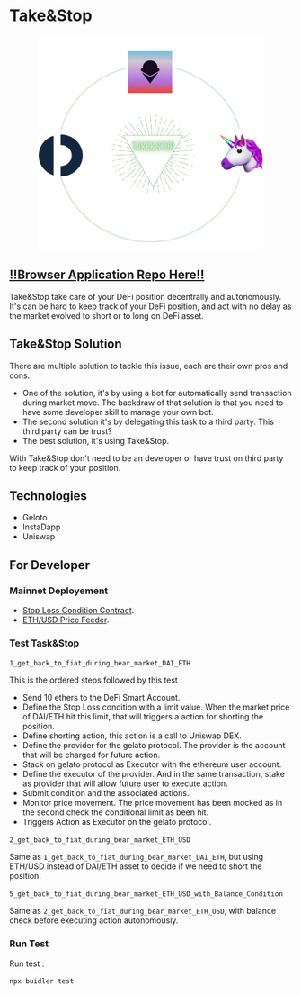 # Take&Stop

<p align="center">
  <img width="400" height="380" src="https://raw.githubusercontent.com/Gauddel/TakeAndStop/master/assets/Take%26Stop.png">
</p>

## [!!Browser Application Repo Here!!](https://github.com/Gauddel/TakeAndStopApp)

Take&Stop take care of your DeFi position decentrally and autonomously.
It's can be hard to keep track of your DeFi position, and act with no delay as the market evolved to short or to long on DeFi asset.

## Take&Stop Solution

There are multiple solution to tackle this issue, each are their own pros and cons.

- One of the solution, it's by using a bot for automatically send transaction during market move. The backdraw of that solution is that you need to have some developer skill to manage your own bot.
- The second solution it's by delegating this task to a third party. This third party can be trust?
- The best solution, it's using Take&Stop. 

With Take&Stop don't need to be an developer or have trust on third party to keep track of your position.

## Technologies
- Geloto
- InstaDapp
- Uniswap

## For Developer

### Mainnet Deployement
- [Stop Loss Condition Contract](https://etherscan.io/address/0xed9d452d1755160fecd6492270bb67f455b6b78e).
- [ETH/USD Price Feeder](https://etherscan.io/address/0xb02aff0c00a60aeb06a7b12c82214e08ccd5499f).

### Test Task&Stop
`1_get_back_to_fiat_during_bear_market_DAI_ETH`

This is the ordered steps followed by this test :

- Send 10 ethers to the DeFi Smart Account.
- Define the Stop Loss condition with a limit value. When the market price of DAI/ETH hit this limit, that will triggers a action for shorting the position.
- Define shorting action, this action is a call to Uniswap DEX.
- Define the provider for the gelato protocol. The provider is the account that will be charged for future action.
- Stack on gelato protocol as Executor with the ethereum user account.
- Define the executor of the provider. And in the same transaction, stake as provider that will allow future user to execute action.
- Submit condition and the associated actions.
- Monitor price movement. The price movement has been mocked as in the second check the conditional limit as been hit.
- Triggers Action as Executor on the gelato protocol.


`2_get_back_to_fiat_during_bear_market_ETH_USD`

Same as `1_get_back_to_fiat_during_bear_market_DAI_ETH`, but using ETH/USD instead of DAI/ETH asset to decide if we need to short the position.

`5_get_back_to_fiat_during_bear_market_ETH_USD_with_Balance_Condition`

Same as `2_get_back_to_fiat_during_bear_market_ETH_USD`, with balance check before executing action autonomously.
### Run Test
Run test :
```
npx buidler test
```

